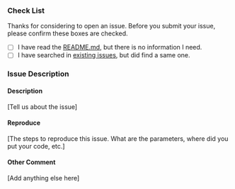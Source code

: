 ### Check List

Thanks for considering to open an issue. Before you submit your issue, please confirm these boxes are checked.

- [ ] I have read the [README.md](https://github.com/EFPrefix/EFColorPicker/blob/master/README.md), but there is no information I need.
- [ ] I have searched in [existing issues](https://github.com/EFPrefix/EFColorPicker/issues?utf8=%E2%9C%93&q=is%3Aissue), but did find a same one.

### Issue Description

#### Description

[Tell us about the issue]

#### Reproduce

[The steps to reproduce this issue. What are the parameters, where did you put your code, etc.]

#### Other Comment

[Add anything else here]
